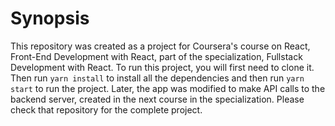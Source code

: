 # Synopsis

This repository was created as a project for Coursera's course on React, Front-End Development with React, part of the specialization, Fullstack Development with React. To run this project, you will first need to clone it. Then run `yarn install` to install all the dependencies and then run `yarn start` to run the project. Later, the app was modified to make API calls to the backend server, created in the next course in the specialization. Please check that repository for the complete project.
